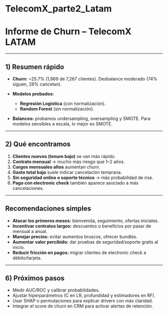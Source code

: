 # TelecomX_parte2_Latam
# Informe de Churn – TelecomX LATAM

---

## 1) Resumen rápido

* **Churn:** \~25.7% (1,869 de 7,267 clientes). Desbalance moderado (74% siguen, 26% cancelan).
* **Modelos probados:**

  * **Regresión Logística** (con normalización).
  * **Random Forest** (sin normalización).
* **Balanceo:** probamos undersampling, oversampling y SMOTE. Para modelos sensibles a escala, lo mejor es SMOTE.

---

## 2) Qué encontramos

1. **Clientes nuevos (tenure bajo)** se van más rápido.
2. **Contrato mensual** → mucho más riesgo que 1–2 años.
3. **Cargos mensuales altos** aumentan churn.
4. **Gasto total bajo** suele indicar cancelación temprana.
5. **Sin seguridad online o soporte técnico** → más probabilidad de irse.
6. **Pago con electronic check** también aparece asociado a más cancelaciones.

---

##  Recomendaciones simples

* **Atacar los primeros meses:** bienvenida, seguimiento, ofertas iniciales.
* **Incentivar contratos largos:** descuentos o beneficios por pasar de mensual a anual.
* **Manejar precios:** evitar aumentos bruscos, ofrecer bundles.
* **Aumentar valor percibido:** dar pruebas de seguridad/soporte gratis al inicio.
* **Reducir fricción en pagos:** migrar clientes de electronic check a débito/tarjeta.

---
## 6) Próximos pasos

* Medir AUC/ROC y calibrar probabilidades.
* Ajustar hiperparámetros (C en LR, profundidad y estimadores en RF).
* Usar SHAP o permutaciones para explicar drivers con más claridad.
* Integrar el score de churn en CRM para activar alertas de retención.
